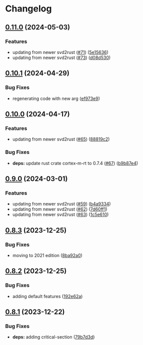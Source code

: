 # Changelog

## [0.11.0](https://github.com/xmc-rs/xmc4700/compare/v0.10.1...v0.11.0) (2024-05-03)


### Features

* updating from newer svd2rust ([#71](https://github.com/xmc-rs/xmc4700/issues/71)) ([5e15636](https://github.com/xmc-rs/xmc4700/commit/5e15636448c4f477256b0f196f266e555d646b99))
* updating from newer svd2rust ([#73](https://github.com/xmc-rs/xmc4700/issues/73)) ([d08d530](https://github.com/xmc-rs/xmc4700/commit/d08d53020610707e263d739c1bde958914b150ad))

## [0.10.1](https://github.com/xmc-rs/xmc4700/compare/v0.10.0...v0.10.1) (2024-04-29)


### Bug Fixes

* regenerating code with new arg ([ef973e9](https://github.com/xmc-rs/xmc4700/commit/ef973e9e7945573608c96aba1fb5c69098974c9f))

## [0.10.0](https://github.com/xmc-rs/xmc4700/compare/v0.9.0...v0.10.0) (2024-04-17)


### Features

* updating from newer svd2rust ([#65](https://github.com/xmc-rs/xmc4700/issues/65)) ([88819c2](https://github.com/xmc-rs/xmc4700/commit/88819c2c868b57035f770e80cf856621f2c7a3ef))


### Bug Fixes

* **deps:** update rust crate cortex-m-rt to 0.7.4 ([#67](https://github.com/xmc-rs/xmc4700/issues/67)) ([b9b87e4](https://github.com/xmc-rs/xmc4700/commit/b9b87e4429f475c1225603b1c857eab47fe9e850))

## [0.9.0](https://github.com/xmc-rs/xmc4700/compare/v0.8.3...v0.9.0) (2024-03-01)


### Features

* updating from newer svd2rust ([#59](https://github.com/xmc-rs/xmc4700/issues/59)) ([b4a9334](https://github.com/xmc-rs/xmc4700/commit/b4a93345bd26f495c21f692933ec83a8b969f959))
* updating from newer svd2rust ([#62](https://github.com/xmc-rs/xmc4700/issues/62)) ([7d60ff1](https://github.com/xmc-rs/xmc4700/commit/7d60ff1603a4238a46ed63f4fb4497c67675edf4))
* updating from newer svd2rust ([#63](https://github.com/xmc-rs/xmc4700/issues/63)) ([1c5e610](https://github.com/xmc-rs/xmc4700/commit/1c5e6101dc7b29bf640ec0b50face0339c662456))

## [0.8.3](https://github.com/xmc-rs/xmc4700/compare/v0.8.2...v0.8.3) (2023-12-25)


### Bug Fixes

* moving to 2021 edition ([8ba92a0](https://github.com/xmc-rs/xmc4700/commit/8ba92a0c4caf759e7c75fc59933d5d91825ab29f))

## [0.8.2](https://github.com/xmc-rs/xmc4700/compare/v0.8.1...v0.8.2) (2023-12-25)


### Bug Fixes

* adding default features ([192e62a](https://github.com/xmc-rs/xmc4700/commit/192e62ace42a77992baa3f382623f2f8a2b532d8))

## [0.8.1](https://github.com/xmc-rs/xmc4700/compare/v0.8.0...v0.8.1) (2023-12-22)


### Bug Fixes

* **deps:** adding critical-section ([79b7d3d](https://github.com/xmc-rs/xmc4700/commit/79b7d3d0a0c9f201993f3d80d6e5df70cd90d2ed))
